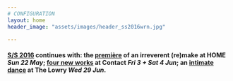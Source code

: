 ```yaml
---
# CONFIGURATION
layout: home
header_image: "assets/images/header_ss2016wrn.jpg"

---
```

#### [S/S 2016](/current/2016-springsummer) continues with: the [première](/current/2016-springsummer/redux) of an irreverent (re)make at HOME *Sun 22 May*; [four new works](/current/2016-worksahead) at Contact *Fri 3 + Sat 4 Jun*; an [intimate dance](/current/2016-springsummer/igorandmoreno) at The Lowry *Wed 29 Jun*.
